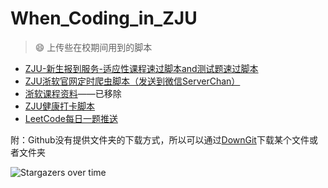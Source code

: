 # When_Coding_in_ZJU
> :smile: 上传些在校期间用到的脚本 

- [ZJU-新生报到服务-适应性课程速过脚本and测试题速过脚本](./guide_classes_and_tests)
- [ZJU浙软官网定时爬虫脚本（发送到微信ServerChan）](./soft_web_scrapy)
- [浙软课程资料](./Course_Materials)——已移除
- [ZJU健康打卡脚本](./Health_Checkin)
- [LeetCode每日一题推送](./LeetCoding)

附：Github没有提供文件夹的下载方式，所以可以通过[DownGit](https://zhoudaxiaa.gitee.io/downgit/#/home)下载某个文件或者文件夹

![Stargazers over time](https://starchart.cc/Freedomisgood/When_Coding_in_ZJU.svg)
